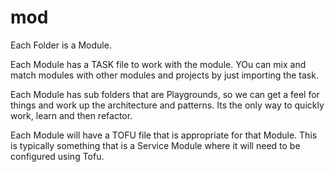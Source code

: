 # mod

Each Folder is a Module.

Each Module has a TASK file to work with the module.
YOu can mix and match modules with other modules and projects by just importing the task.

Each Module has sub folders that are Playgrounds, so we can get a feel for things and work up the architecture and patterns. Its the only way to quickly work, learn and then refactor.

Each Module will have a TOFU file that is appropriate for that Module. This is typically something that is a Service Module where it will need to be configured using Tofu.

